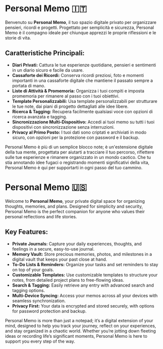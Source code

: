# Personal Memo 🇮🇹

Benvenuto su **Personal Memo**, il tuo spazio digitale privato per organizzare pensieri, ricordi e progetti. Progettato per semplicità e sicurezza, Personal Memo è il compagno ideale per chiunque apprezzi le proprie riflessioni e le storie di vita.

## Caratteristiche Principali:
- **Diari Privati:** Cattura le tue esperienze quotidiane, pensieri e sentimenti in un diario sicuro e facile da usare.
- **Cassaforte dei Ricordi:** Conserva ricordi preziosi, foto e momenti importanti in una cassaforte digitale che mantiene il passato sempre a portata di mano.
- **Liste di Attività & Promemoria:** Organizza i tuoi compiti e imposta promemoria per rimanere al passo con i tuoi obiettivi.
- **Template Personalizzabili:** Usa template personalizzabili per strutturare le tue note, dai piani di progetto dettagliati alle idee libere.
- **Ricerca & Tagging:** Recupera facilmente qualsiasi voce con opzioni di ricerca avanzata e tagging.
- **Sincronizzazione Multi-Dispositivo:** Accedi ai tuoi memo su tutti i tuoi dispositivi con sincronizzazione senza interruzioni.
- **Privacy al Primo Posto:** I tuoi dati sono criptati e archiviati in modo sicuro, con opzioni per la protezione con password e il backup.

Personal Memo è più di un semplice blocco note; è un'estensione digitale della tua mente, progettata per aiutarti a tracciare il tuo percorso, riflettere sulle tue esperienze e rimanere organizzato in un mondo caotico. Che tu stia annotando idee fugaci o registrando momenti significativi della vita, Personal Memo è qui per supportarti in ogni passo del tuo cammino.


# Personal Memo 🇺🇸

Welcome to **Personal Memo**, your private digital space for organizing thoughts, memories, and plans. Designed for simplicity and security, Personal Memo is the perfect companion for anyone who values their personal reflections and life stories.

## Key Features:
- **Private Journals:** Capture your daily experiences, thoughts, and feelings in a secure, easy-to-use journal.
- **Memory Vault:** Store precious memories, photos, and milestones in a digital vault that keeps your past close at hand.
- **To-Do Lists & Reminders:** Organize your tasks and set reminders to stay on top of your goals.
- **Customizable Templates:** Use customizable templates to structure your notes, from detailed project plans to free-flowing ideas.
- **Search & Tagging:** Easily retrieve any entry with advanced search and tagging options.
- **Multi-Device Syncing:** Access your memos across all your devices with seamless synchronization.
- **Privacy First:** Your data is encrypted and stored securely, with options for password protection and backup.

Personal Memo is more than just a notepad; it’s a digital extension of your mind, designed to help you track your journey, reflect on your experiences, and stay organized in a chaotic world. Whether you’re jotting down fleeting ideas or recording life’s significant moments, Personal Memo is here to support you every step of the way.
